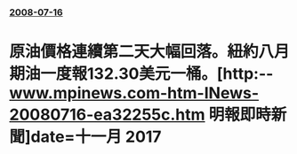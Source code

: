 ### [2008-07-16](/news/2008/07/16/index.md)

##### 
# 原油價格連續第二天大幅回落。紐約八月期油一度報132.30美元一桶。[http:--www.mpinews.com-htm-INews-20080716-ea32255c.htm 明報即時新聞]date=十一月 2017 



